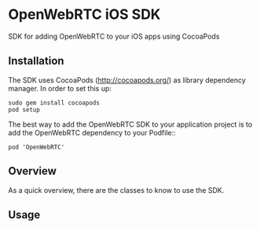 # OpenWebRTC iOS SDK
SDK for adding OpenWebRTC to your iOS apps using CocoaPods 


## Installation

The SDK uses CocoaPods (http://cocoapods.org/) as library dependency manager. In order to set this up:

    sudo gem install cocoapods
    pod setup

The best way to add the OpenWebRTC SDK to your application project is to add the OpenWebRTC dependency to your Podfile::

    pod 'OpenWebRTC'


## Overview

As a quick overview, there are the classes to know to use the SDK.

## Usage
